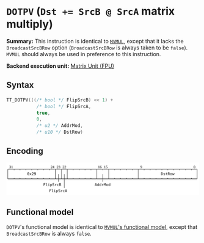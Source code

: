 # `DOTPV` (`Dst += SrcB @ SrcA` matrix multiply)

**Summary:** This instruction is identical to [`MVMUL`](MVMUL.md), except that it lacks the `BroadcastSrcBRow` option (`BroadcastSrcBRow` is always taken to be `false`). `MVMUL` should always be used in preference to this instruction.

**Backend execution unit:** [Matrix Unit (FPU)](MatrixUnit.md)

## Syntax

```c
TT_DOTPV(((/* bool */ FlipSrcB) << 1) +
           /* bool */ FlipSrcA,
           true,
           0,
           /* u2 */ AddrMod,
           /* u10 */ DstRow)
```

## Encoding

![](../../../Diagrams/Out/Bits32_DOTPV.svg)

## Functional model

`DOTPV`'s functional model is identical to [`MVMUL`'s functional model](MVMUL.md#functional-model), except that `BroadcastSrcBRow` is always `false`.
